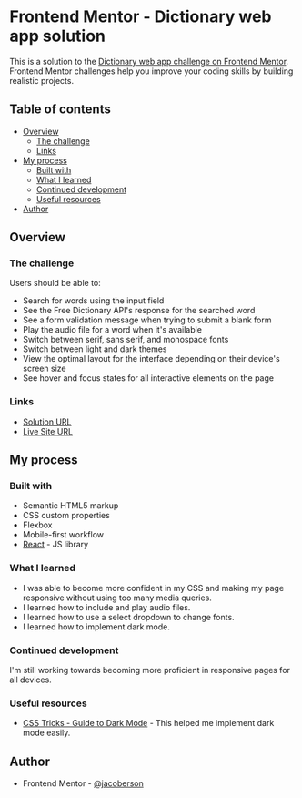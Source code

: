 # Frontend Mentor - Dictionary web app solution

This is a solution to the [Dictionary web app challenge on Frontend Mentor](https://www.frontendmentor.io/challenges/dictionary-web-app-h5wwnyuKFL). Frontend Mentor challenges help you improve your coding skills by building realistic projects. 

## Table of contents

- [Overview](#overview)
  - [The challenge](#the-challenge)
  - [Links](#links)
- [My process](#my-process)
  - [Built with](#built-with)
  - [What I learned](#what-i-learned)
  - [Continued development](#continued-development)
  - [Useful resources](#useful-resources)
- [Author](#author)

## Overview

### The challenge

Users should be able to:

- Search for words using the input field
- See the Free Dictionary API's response for the searched word
- See a form validation message when trying to submit a blank form
- Play the audio file for a word when it's available
- Switch between serif, sans serif, and monospace fonts
- Switch between light and dark themes
- View the optimal layout for the interface depending on their device's screen size
- See hover and focus states for all interactive elements on the page

### Links

- [Solution URL](https://www.frontendmentor.io/challenges/dictionary-web-app-h5wwnyuKFL/hub?share=true)
- [Live Site URL](https://dictionary-app-jacoberson.vercel.app/)

## My process

### Built with

- Semantic HTML5 markup
- CSS custom properties
- Flexbox
- Mobile-first workflow
- [React](https://reactjs.org/) - JS library

### What I learned
* I was able to become more confident in my CSS and making my page responsive without using too many media queries.
* I learned how to include and play audio files.
* I learned how to use a select dropdown to change fonts.
* I learned how to implement dark mode.

### Continued development
I'm still working towards becoming more proficient in responsive pages for all devices.

### Useful resources

- [CSS Tricks - Guide to Dark Mode]([https://www.example.com](https://css-tricks.com/a-complete-guide-to-dark-mode-on-the-web/)) - This helped me implement dark mode easily.

## Author
- Frontend Mentor - [@jacoberson](https://www.frontendmentor.io/profile/Jacoberson)
